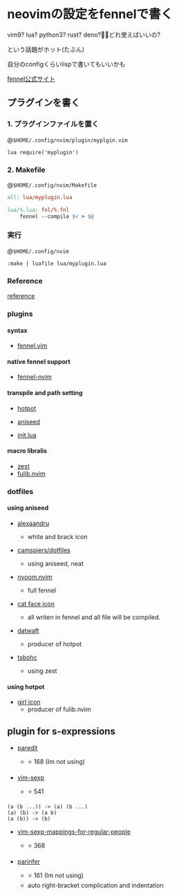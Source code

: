 # neovimの設定をfennelで書く

vim9? lua? python3? rust? deno?😵‍💫どれ使えばいいの?

という話題がホット(たぶん)

自分のconfigくらいlispで書いてもいいかも


[fennel公式サイト](https://fennel-lang.org)

## プラグインを書く

### 1. プラグインファイルを置く

@`$HOME/.config/nvim/plugin/myplgin.vim`

```vim
lua require('myplugin')
```

### 2. Makefile

@`$HOME/.config/nvim/Makefile`

```Makefile
all: lua/myplugin.lua

lua/%.lua: fnl/%.fnl
	fennel --compile $< > $@
```

### 実行

@`$HOME/.config/nvim`

```vim
:make | luafile lua/myplugin.lua

```

### Reference

[reference](https://fennel-lang.org/reference)

### plugins

#### syntax

- [fennel.vim](https://github.com/bakpakin/fennel.vim')

#### native fennel support

- [fennel-nvim](https://github.com/jaawerth/fennel-nvim')

#### transpile and path setting

- [hotpot](https://github.com/rktjmp/hotpot.nvim)

- [aniseed](https://github.com/Olical/aniseed)

- [init.lua](https://git.sr.ht/~hauleth/dotfiles/tree/master/item/vim/.config/nvim/init.lua)

#### macro libralis

- [zest](https://github.com/tsbohc/zest.nvim)
- [fulib.nvim](https://github.com/6cdh/fulib.nvim)

### dotfiles

#### using aniseed
- [alexaandru](https://github.com/alexaandru/nvim-config/tree/master/fnl)
    - white and brack icon

- [camspiers/dotfiles](https://github.com/camspiers/dotfiles/blob/master/files/.config/nvim/fnl/options.fnl)
    - using aniseed, neat

- [nyoom.nvim](https://www.libhunt.com/topic/neovim-dotfiles)
    - full fennel

- [cat face icon](https://notabug.org/dm9pZCAq/dotfiles/src/master/.config/nvim)
    - all writen in fennel and all file will be compiled.

- [datwaft](https://github.com/datwaft/nvim.conf/blob/main/fnl/conf/settings.fnl)
    - producer of hotpot

- [tsbohc](https://github.com/tsbohc/.garden/tree/master/etc/nvim_old/config/fnl/core)
    - using zest

#### using hotpot

 - [girl icon](https://github.com/6cdh/dotfiles/tree/main/editor/nvim)
     - producer of fulib.nvim

## plugin for s-expressions

- [paredit](https://github.com/vim-scripts/paredit.vim)
    - ⭐ 168 (Im not using)

- [vim-sexp](https://github.com/guns/vim-sexp)
    - ⭐ 541

```
(a (b ...)) -> (a) (b ...)
(a) (b) -> (a b)
(a (b)) -> (b)
```

- [vim-sexp-mappings-for-regular-people](https://github.com/tpope/vim-sexp-mappings-for-regular-people)
    - ⭐ 368

- [parinfer](https://github.com/bhurlow/vim-parinfer)
    - ⭐ 161 (Im not using)
    - auto right-bracket complication and indentation

